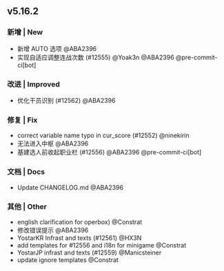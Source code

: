 ## v5.16.2

### 新增 | New

* 新增 AUTO 选项 @ABA2396
* 实现自适应调整连战次数 (#12555) @Yoak3n @ABA2396 @pre-commit-ci[bot]

### 改进 | Improved

* 优化干员识别 (#12562) @ABA2396

### 修复 | Fix

* correct variable name typo in cur_score (#12552) @ninekirin
* 无法进入中枢 @ABA2396
* 基建选人前收起职业栏 (#12556) @ABA2396 @pre-commit-ci[bot]

### 文档 | Docs

* Update CHANGELOG.md @ABA2396

### 其他 | Other

* english clarification for operbox) @Constrat
* 修改错误提示 @ABA2396
* YostarKR Infrast and texts (#12561) @HX3N
* add templates for #12556 and i18n for minigame @Constrat
* YostarJP infrast and texts (#12559) @Manicsteiner
* update ignore templates @Constrat
